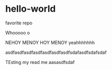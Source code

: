 # hello-world
favorite repo 

Whooooo o 

NEHOY MENOY HOY MENOY
yeahhhhhhh 

asdfasdfasdfasdfasdfasdfasdfsdafasdfsdafsdaf

TEsting my read me aasasdfsdaf
